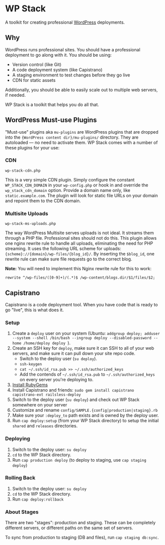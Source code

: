 # WP Stack
A toolkit for creating professional [WordPress][wp] deployments.

[wp]: http://wordpress.org/

## Why
WordPress runs professional sites. You should have a professional deployment to go along with it. You should be using:

* Version control (like Git)
* A code deployment system (like Capistrano)
* A staging environment to test changes before they go live
* CDN for static assets

Additionally, you should be able to easily scale out to multiple web servers, if needed.

WP Stack is a toolkit that helps you do all that.

## WordPress Must-use Plugins

"Must-use" plugins aka `mu-plugins` are WordPress plugins that are dropped into the `{WordPress content dir}/mu-plugins/` directory. They are autoloaded — no need to activate them. WP Stack comes with a number of these plugins for your use:

### CDN

`wp-stack-cdn.php`

This is a very simple CDN plugin. Simply configure the constant `WP_STACK_CDN_DOMAIN` in your `wp-config.php` or hook in and override the `wp_stack_cdn_domain` option. Provide a domain name only, like `static.example.com`. The plugin will look for static file URLs on your domain and repoint them to the CDN domain.

### Multisite Uploads

`wp-stack-ms-uploads.php`

The way WordPress Multisite serves uploads is not ideal. It streams them through a PHP file. Professional sites should not do this. This plugin allows one nginx rewrite rule to handle all uploads, eliminating the need for PHP streaming. It uses the following URL scheme for uploads: `{scheme}://{domain}/wp-files/{blog_id}/`. By inserting the `$blog_id`, one rewrite rule can make sure file requests go to the correct blog.

**Note:** You will need to implement this Nginx rewrite rule for this to work:

`rewrite ^/wp-files/([0-9]+)/(.*)$ /wp-content/blogs.dir/$1/files/$2;`

## Capistrano

Capistrano is a code deployment tool. When you have code that is ready to go "live", this is what does it.

### Setup

1. Create a `deploy` user on your system (Ubuntu: `addgroup deploy; adduser --system --shell /bin/bash --ingroup deploy --disabled-password --home /home/deploy deploy
`).
2. Create an SSH key for `deploy`, make sure it can SSH to all of your web servers, and make sure it can pull down your site repo code.
	* Switch to the deploy user (`su deploy`).
	* `ssh-keygen`
	* `cat ~/.ssh/id_rsa.pub >> ~/.ssh/authorized_keys`
	* Add the contends of `~/.ssh/id_rsa.pub` to `~/.ssh/authorized_keys` on every server you're deploying to.
3. [Install RubyGems][rubygems]
4. Install Capistrano and friends: `sudo gem install capistrano capistrano-ext railsless-deploy`
5. Switch to the deploy user (`su deploy`) and check out WP Stack somewhere on your server
6. Customize and rename `config/SAMPLE.{config|production|staging}.rb`
7. Make sure your `:deploy_to` path exists and is owned by the deploy user.
8. Run `cap deploy:setup` (from your WP Stack directory) to setup the initial `shared` and `releases` directories.

[rubygems]: http://rubygems.org/pages/download

### Deploying

1. Switch to the deploy user: `su deploy`
2. `cd` to the WP Stack directory.
3. Run `cap production deploy` (to deploy to staging, use `cap staging deploy`)

### Rolling Back

1. Switch to the deploy user: `su deploy`
2. `cd` to the WP Stack directory.
3. Run `cap deploy:rollback`

### About Stages

There are two "stages": production and staging. These can be completely different servers, or different paths on the same set of servers.

To sync from production to staging (DB and files), run `cap staging db:sync`.